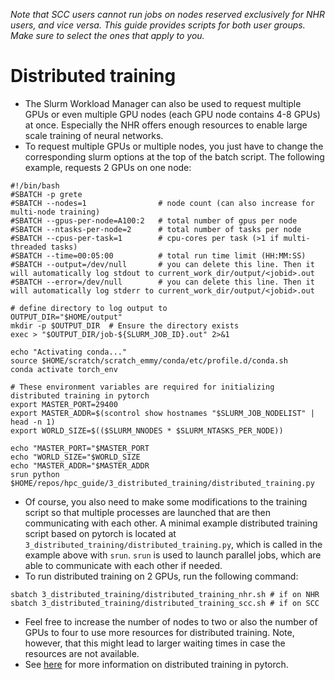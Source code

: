 *Note that SCC users cannot run jobs on nodes reserved exclusively for NHR users, and vice versa. This guide provides scripts for both user groups. Make sure to select the ones that apply to you.*

# Distributed training

* The Slurm Workload Manager can also be used to request multiple GPUs or even multiple GPU nodes (each GPU node contains 4-8 GPUs) at once. Especially the NHR offers enough resources to enable large scale training of neural networks.
* To request multiple GPUs or multiple nodes, you just have to change the corresponding slurm options at the top of the batch script. The following example, requests 2 GPUs on one node:
```
#!/bin/bash
#SBATCH -p grete
#SBATCH --nodes=1                # node count (can also increase for multi-node training)
#SBATCH --gpus-per-node=A100:2   # total number of gpus per node
#SBATCH --ntasks-per-node=2      # total number of tasks per node
#SBATCH --cpus-per-task=1        # cpu-cores per task (>1 if multi-threaded tasks)
#SBATCH --time=00:05:00          # total run time limit (HH:MM:SS)
#SBATCH --output=/dev/null       # you can delete this line. Then it will automatically log stdout to current_work_dir/output/<jobid>.out
#SBATCH --error=/dev/null        # you can delete this line. Then it will automatically log stderr to current_work_dir/output/<jobid>.out

# define directory to log output to
OUTPUT_DIR="$HOME/output"
mkdir -p $OUTPUT_DIR  # Ensure the directory exists
exec > "$OUTPUT_DIR/job-${SLURM_JOB_ID}.out" 2>&1

echo "Activating conda..."
source $HOME/scratch/scratch_emmy/conda/etc/profile.d/conda.sh
conda activate torch_env

# These environment variables are required for initializing distributed training in pytorch  
export MASTER_PORT=29400
export MASTER_ADDR=$(scontrol show hostnames "$SLURM_JOB_NODELIST" | head -n 1)
export WORLD_SIZE=$(($SLURM_NNODES * $SLURM_NTASKS_PER_NODE))

echo "MASTER_PORT="$MASTER_PORT
echo "WORLD_SIZE="$WORLD_SIZE
echo "MASTER_ADDR="$MASTER_ADDR
srun python $HOME/repos/hpc_guide/3_distributed_training/distributed_training.py
```
* Of course, you also need to make some modifications to the training script so that multiple processes are launched that are then communicating with each other. A minimal example distributed training script based on pytorch is located at ``3_distributed_training/distributed_training.py``, which is called in the example above with ``srun``. ``srun`` is used to launch parallel jobs, which are able to communicate with each other if needed.
* To run distributed training on 2 GPUs, run the following command:
```
sbatch 3_distributed_training/distributed_training_nhr.sh # if on NHR
sbatch 3_distributed_training/distributed_training_scc.sh # if on SCC
```
* Feel free to increase the number of nodes to two or also the number of GPUs to four to use more resources for distributed training. Note, however, that this might lead to larger waiting times in case the resources are not available.
* See [here](https://docs.pytorch.org/tutorials/beginner/dist_overview.html) for more information on distributed training in pytorch.
